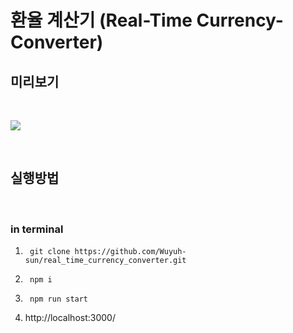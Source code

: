 # 환율 계산기 (Real-Time Currency-Converter)


## 미리보기
<br/>

![](https://wuyuh-sun.github.io/mdrepo/img/exchangerate.gif)

<br/>

## 실행방법
<br/>

### in terminal

1. ```
    git clone https://github.com/Wuyuh-sun/real_time_currency_converter.git
    ```
2. ```
    npm i
    ```
3. ```
    npm run start
    ```
4. http://localhost:3000/
